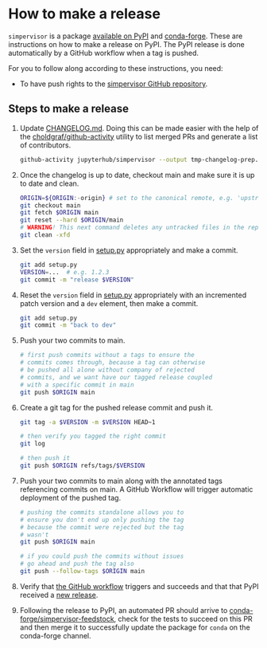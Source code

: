 # How to make a release

`simpervisor` is a package [available on
PyPI](https://pypi.org/project/jupyterhub-simpervisor/) and
[conda-forge](https://conda-forge.org/). These are instructions on how to make a
release on PyPI. The PyPI release is done automatically by a GitHub workflow
when a tag is pushed.

For you to follow along according to these instructions, you need:

- To have push rights to the [simpervisor GitHub
  repository](https://github.com/jupyterhub/simpervisor).

## Steps to make a release

1. Update [CHANGELOG.md](CHANGELOG.md). Doing this can be made easier with the
   help of the
   [choldgraf/github-activity](https://github.com/choldgraf/github-activity)
   utility to list merged PRs and generate a list of contributors.

   ```bash
   github-activity jupyterhub/simpervisor --output tmp-changelog-prep.md
   ```

1. Once the changelog is up to date, checkout main and make sure it is up to date and clean.

   ```bash
   ORIGIN=${ORIGIN:-origin} # set to the canonical remote, e.g. 'upstream' if 'origin' is not the official repo
   git checkout main
   git fetch $ORIGIN main
   git reset --hard $ORIGIN/main
   # WARNING! This next command deletes any untracked files in the repo
   git clean -xfd
   ```

1. Set the `version` field in [setup.py](setup.py) appropriately and make a
   commit.

   ```bash
   git add setup.py
   VERSION=...  # e.g. 1.2.3
   git commit -m "release $VERSION"
   ```

1. Reset the `version` field in [setup.py](setup.py) appropriately with an
   incremented patch version and a `dev` element, then make a commit.

   ```bash
   git add setup.py
   git commit -m "back to dev"
   ```

1. Push your two commits to main.

   ```bash
   # first push commits without a tags to ensure the
   # commits comes through, because a tag can otherwise
   # be pushed all alone without company of rejected
   # commits, and we want have our tagged release coupled
   # with a specific commit in main
   git push $ORIGIN main
   ```

1. Create a git tag for the pushed release commit and push it.

   ```bash
   git tag -a $VERSION -m $VERSION HEAD~1

   # then verify you tagged the right commit
   git log

   # then push it
   git push $ORIGIN refs/tags/$VERSION
   ```

1. Push your two commits to main along with the annotated tags referencing
   commits on main. A GitHub Workflow will trigger automatic deployment of the
   pushed tag.

   ```bash
   # pushing the commits standalone allows you to
   # ensure you don't end up only pushing the tag
   # because the commit were rejected but the tag
   # wasn't
   git push $ORIGIN main

   # if you could push the commits without issues
   # go ahead and push the tag also
   git push --follow-tags $ORIGIN main
   ```

1. Verify that [the GitHub
   workflow](https://github.com/jupyterhub/simpervisor/actions?query=workflow%3ARelease)
   triggers and succeeds and that that PyPI received a [new
   release](https://pypi.org/project/simpervisor/).

1. Following the release to PyPI, an automated PR should arrive to
   [conda-forge/simpervisor-feedstock](https://github.com/conda-forge/simpervisor-feedstock),
   check for the tests to succeed on this PR and then merge it to successfully
   update the package for `conda` on the conda-forge channel.
